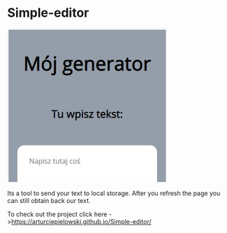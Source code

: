 # Simple-editor

![Homepage screenshot](Github/README.JPG)

Its a tool to send your text to local storage. After you refresh the page you can still obtain back our text.

To check out the project click here ->https://arturciepielowski.github.io/Simple-editor/
